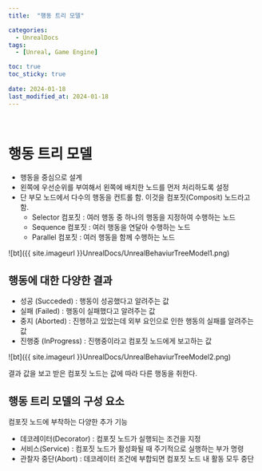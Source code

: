 ```yaml
---
title:  "행동 트리 모델"

categories:
  - UnrealDocs
tags:
  - [Unreal, Game Engine]

toc: true
toc_sticky: true
 
date: 2024-01-18
last_modified_at: 2024-01-18
---
```


<br>

# 행동 트리 모델

- 행동을 중심으로 설계
- 왼쪽에 우선순위를 부여해서 왼쪽에 배치한 노드를 먼저 처리하도록 설정
- 단 부모 노드에서 다수의 행동을 컨트롤 함. 이것을 컴포짓(Composit) 노드라고 함.
  - Selector 컴포짓 : 여러 행동 중 하나의 행동을 지정하여 수행하는 노드
  - Sequence 컴포짓 : 여러 행동을 연달아 수행하는 노드
  - Parallel 컴포짓 : 여러 행동을 함께 수행하는 노드

![bt]({{ site.imageurl }}UnrealDocs/UnrealBehaviurTreeModel1.png)  



## 행동에 대한 다양한 결과

- 성공 (Succeded) : 행동이 성공했다고 알려주는 값
- 실패 (Failed) : 행동이 실패했다고 알려주는 값
- 중지 (Aborted) : 진행하고 있었는데 외부 요인으로 인한 행동의 실패를 알려주는 값
- 진행중 (InProgress) : 진행중이라고 컴포짓 노드에게 보고하는 값

![bt]({{ site.imageurl }}UnrealDocs/UnrealBehaviurTreeModel2.png)  


결과 값을 보고 받은 컴포짓 노드는 값에 따라 다른 행동을 취한다.  



## 행동 트리 모델의 구성 요소

컴포짓 노드에 부착하는 다양한 추가 기능  

- 데코레이터(Decorator) : 컴포짓 노드가 실행되는 조건을 지정
- 서비스(Service) : 컴포짓 노드가 활성화될 때 주기적으로 실행하는 부가 명령
- 관찰자 중단(Abort) : 데코레이터 조건에 부합되면 컴포짓 노드 내 활동 모두 중단

